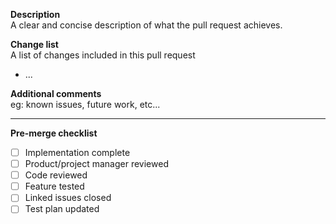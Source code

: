 **Description**  
A clear and concise description of what the pull request achieves.

**Change list**  
A list of changes included in this pull request
- ...

**Additional comments**  
eg: known issues, future work, etc...

---

**Pre-merge checklist**
- [ ] Implementation complete
- [ ] Product/project manager reviewed
- [ ] Code reviewed
- [ ] Feature tested
- [ ] Linked issues closed
- [ ] Test plan updated
